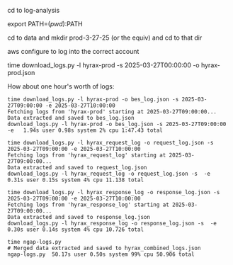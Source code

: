 
cd to log-analysis

export PATH=$(pwd):$PATH

cd to data and mkdir prod-3-27-25 (or the equiv) and cd to that dir

aws configure to log into the correct account

time download_logs.py -l hyrax-prod -s 2025-03-27T00:00:00 -o hyrax-prod.json

How about one hour's worth of logs:

```shell
time download_logs.py -l hyrax-prod -o bes_log.json -s 2025-03-27T09:00:00 -e 2025-03-27T10:00:00
Fetching logs from 'hyrax-prod' starting at 2025-03-27T09:00:00...
Data extracted and saved to bes_log.json
download_logs.py -l hyrax-prod -o bes_log.json -s 2025-03-27T09:00:00 -e   1.94s user 0.98s system 2% cpu 1:47.43 total

time download_logs.py -l hyrax_request_log -o request_log.json -s 2025-03-27T09:00:00 -e 2025-03-27T10:00:00
Fetching logs from 'hyrax_request_log' starting at 2025-03-27T09:00:00...
Data extracted and saved to request_log.json
download_logs.py -l hyrax_request_log -o request_log.json -s  -e   0.31s user 0.15s system 4% cpu 11.138 total

time download_logs.py -l hyrax_response_log -o response_log.json -s 2025-03-27T09:00:00 -e 2025-03-27T10:00:00
Fetching logs from 'hyrax_response_log' starting at 2025-03-27T09:00:00...
Data extracted and saved to response_log.json
download_logs.py -l hyrax_response_log -o response_log.json -s  -e   0.30s user 0.14s system 4% cpu 10.726 total

```

```shell
time ngap-logs.py 
# Merged data extracted and saved to hyrax_combined_logs.json
ngap-logs.py  50.17s user 0.50s system 99% cpu 50.906 total
```